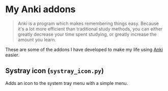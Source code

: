 # My Anki addons

> Anki is a program which makes remembering things easy. Because it's a lot more efficient than traditional study methods, you can either greatly decrease your time spent studying, or greatly increase the amount you learn.

These are some of the addons I have developed to make my life using [Anki](http://ankisrs.net) easier.

## Systray icon (`systray_icon.py`)

Adds an icon to the system tray menu with a simple menu.